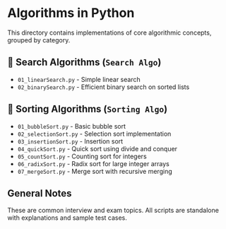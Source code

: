 # Algorithms in Python

This directory contains implementations of core algorithmic concepts, grouped by category.

## 📂 Search Algorithms (`Search Algo`)
- `01_linearSearch.py` - Simple linear search
- `02_binarySearch.py` - Efficient binary search on sorted lists

## 📂 Sorting Algorithms (`Sorting Algo`)
- `01_bubbleSort.py` - Basic bubble sort
- `02_selectionSort.py` - Selection sort implementation
- `03_insertionSort.py` - Insertion sort
- `04_quickSort.py` - Quick sort using divide and conquer
- `05_countSort.py` - Counting sort for integers
- `06_radixSort.py` - Radix sort for large integer arrays
- `07_mergeSort.py` - Merge sort with recursive merging

## General Notes

These are common interview and exam topics. All scripts are standalone with explanations and sample test cases.
